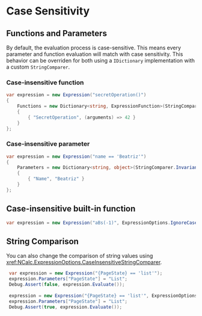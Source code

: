 ﻿# Case Sensitivity

## Functions and Parameters
By default, the evaluation process is case-sensitive.
This means every parameter and function evaluation will match with case sensitivity. 
This behavior can be overriden for both using a `IDictionary` implementation with a custom `StringComparer`.

### Case-insensitive function
```c#
var expression = new Expression("secretOperation()")
{
    Functions = new Dictionary<string, ExpressionFunction>(StringComparer.InvariantCultureIgnoreCase)
    {
        { "SecretOperation", (arguments) => 42 }
    }
};
```
### Case-insensitive parameter

```c#
var expression = new Expression("name == 'Beatriz'")
{
    Parameters = new Dictionary<string, object>(StringComparer.InvariantCultureIgnoreCase)
    {
        { "Name", "Beatriz" }
    }
};
```

## Case-insensitive built-in function
```c#
var expression = new Expression("aBs(-1)", ExpressionOptions.IgnoreCaseAtBuiltInFunctions);
```

## String Comparison
You can also change the comparison of string values using <xref:NCalc.ExpressionOptions.CaseInsensitiveStringComparer>.

```c#
 var expression = new Expression("{PageState} == 'list'");
 expression.Parameters["PageState"] = "List";
 Debug.Assert(false, expression.Evaluate());
 
 expression = new Expression("{PageState} == 'list'", ExpressionOptions.CaseInsensitiveStringComparer);
 expression.Parameters["PageState"] = "List";
 Debug.Assert(true, expression.Evaluate());
```